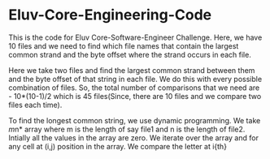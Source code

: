 # Eluv-Core-Engineering-Code

This is the code for Eluv Core-Software-Engineer Challenge. Here, we have 10 files and we need to find which file names that contain the largest common strand and the byte offset where the strand occurs in each file. 

Here we take two files and find the largest common strand between them and the byte offset of that string in each file. We do this with every possible combination of files. So, the total number of comparisons that we need are - 10*(10-1)/2 which is 45 files(Since, there are 10 files and we compare two files each time).

To find the longest common string, we use dynamic programming. We take *m*n* array where m is the length of say file1 and n is the length of file2. Intially all the values in the array are zero. We iterate over the array and for any cell at (i,j) position in the array. We compare the letter at i{th}
